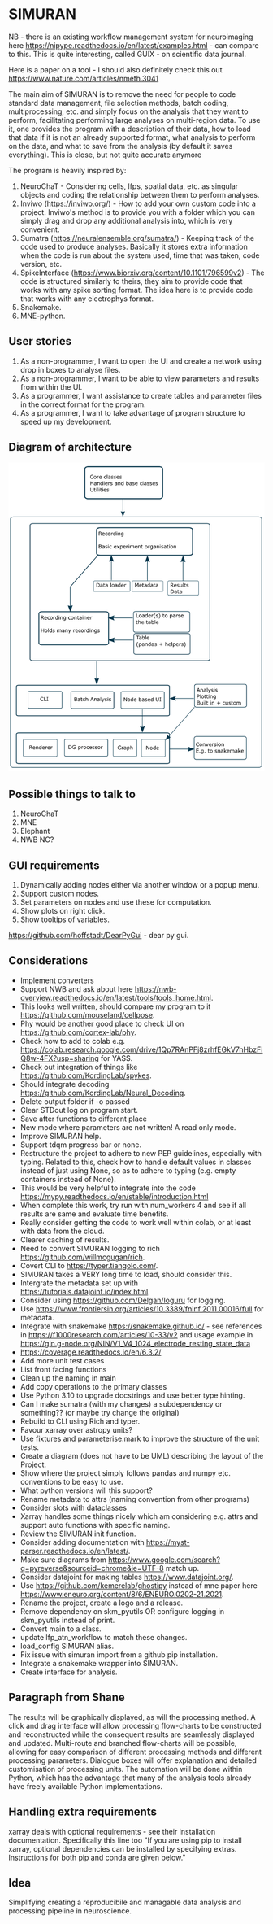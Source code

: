 # SIMURAN

NB - there is an existing workflow management system for neuroimaging here https://nipype.readthedocs.io/en/latest/examples.html - can compare to this.
This is quite interesting, called GUIX - on scientific data journal.

Here is a paper on a tool - I should also definitely check this out https://www.nature.com/articles/nmeth.3041 

The main aim of SIMURAN is to remove the need for people to code standard data management, file selection methods, batch coding, multiprocessing, etc. and simply focus on the analysis that they want to perform, facilitating performing large analyses on multi-region data.
To use it, one provides the program with a description of their data, how to load that data if it is not an already supported format, what analysis to perform on the data, and what to save from the analysis (by default it saves everything).
This is close, but not quite accurate anymore

The program is heavily inspired by:
 
1. NeuroChaT - Considering cells, lfps, spatial data, etc. as singular objects and coding the relationship between them to perform analyses.
2. Inviwo (https://inviwo.org/) - How to add your own custom code into a project. Inviwo's method is to provide you with a folder which you can simply drag and drop any additional analysis into, which is very convenient.
3. Sumatra (https://neuralensemble.org/sumatra/) - Keeping track of the code used to produce analyses. Basically it stores extra information when the code is run about the system used, time that was taken, code version, etc.
4. SpikeInterface (https://www.biorxiv.org/content/10.1101/796599v2) - The code is structured similarly to theirs, they aim to provide code that works with any spike sorting format. The idea here is to provide code that works with any electrophys format.
5. Snakemake.
6. MNE-python.

## User stories

1. As a non-programmer, I want to open the UI and create a network using drop in boxes to analyse files.
2. As a non-programmer, I want to be able to view parameters and results from within the UI.
3. As a programmer, I want assistance to create tables and parameter files in the correct format for the program.
4. As a programmer, I want to take advantage of program structure to speed up my development.

## Diagram of architecture

![SIMURAN diagram](../../attachments/simuran_diagram.png)

## Possible things to talk to

1. NeuroChaT
2. MNE
3. Elephant
4. NWB NC?

## GUI requirements

1. Dynamically adding nodes either via another window or a popup menu.
2. Support custom nodes.
3. Set parameters on nodes and use these for computation.
4. Show plots on right click.
5. Show tooltips of variables.

https://github.com/hoffstadt/DearPyGui - dear py gui.

## Considerations

- Implement converters
- Support NWB and ask about here https://nwb-overview.readthedocs.io/en/latest/tools/tools_home.html.
- This looks well written, should compare my program to it https://github.com/mouseland/cellpose.
- Phy would be another good place to check UI on https://github.com/cortex-lab/phy.
- Check how to add to colab e.g. https://colab.research.google.com/drive/1Qp7RAnPFj8zrhfEGkV7nHbzFiQ8w-4FX?usp=sharing for YASS.
- Check out integration of things like https://github.com/KordingLab/spykes.
- Should integrate decoding https://github.com/KordingLab/Neural_Decoding.
- Delete output folder if -o passed
- Clear STDout log on program start.
- Save after functions to different place
- New mode where parameters are not written! A read only mode.
- Improve SIMURAN help.
- Support tdqm progress bar or none.
- Restructure the project to adhere to new PEP guidelines, especially with typing. Related to this, check how to handle default values in classes instead of just using None, so as to adhere to typing (e.g. empty containers instead of None).
- This would be very helpful to integrate into the code https://mypy.readthedocs.io/en/stable/introduction.html
- When complete this work, try run with num_workers 4 and see if all results are same and evaluate time benefits.
- Really consider getting the code to work well within colab, or at least with data from the cloud.
- Clearer caching of results.
- Need to convert SIMURAN logging to rich https://github.com/willmcgugan/rich.
- Covert CLI to https://typer.tiangolo.com/.
- SIMURAN takes a VERY long time to load, should consider this.
- Intergrate the metadata set up with https://tutorials.datajoint.io/index.html.
- Consider using https://github.com/Delgan/loguru for logging.
- Use https://www.frontiersin.org/articles/10.3389/fninf.2011.00016/full for metadata.
- Integrate with snakemake https://snakemake.github.io/ - see references in https://f1000research.com/articles/10-33/v2 and usage example in https://gin.g-node.org/NIN/V1_V4_1024_electrode_resting_state_data
- https://coverage.readthedocs.io/en/6.3.2/
- Add more unit test cases
- List front facing functions
- Clean up the naming in main
- Add copy operations to the primary classes
- Use Python 3.10 to upgrade docstrings and use better type hinting.
- Can I make sumatra (with my changes) a subdependency or something?? (or maybe try change the original)
- Rebuild to CLI using Rich and typer.
- Favour xarray over astropy units?
- Use fixtures and parameterise.mark to improve the structure of the unit tests.
- Create a diagram (does not have to be UML) describing the layout of the Project.
- Show where the project simply follows pandas and numpy etc. conventions to be easy to use.
- What python versions will this support?
- Rename metadata to attrs (naming convention from other programs)
- Consider slots with dataclasses
- Xarray handles some things nicely which am considering e.g. attrs and support auto functions with specific naming.
- Review the SIMURAN init function.
- Consider adding documentation with https://myst-parser.readthedocs.io/en/latest/.
- Make sure diagrams from https://www.google.com/search?q=pyreverse&sourceid=chrome&ie=UTF-8 match up.
- Consider datajoint for making tables https://www.datajoint.org/.
- Use https://github.com/kemerelab/ghostipy instead of mne paper here https://www.eneuro.org/content/8/6/ENEURO.0202-21.2021.
- Rename the project, create a logo and a release.
- Remove dependency on skm_pyutils OR configure logging in skm_pyutils instead of print.
- Convert main to a class.
- update lfp_atn_workflow to match these changes.
- load_config SIMURAN alias.
- Fix issue with simuran import from a github pip installation.
- Integrate a snakemake wrapper into SIMURAN.
- Create interface for analysis.

## Paragraph from Shane

The results will be graphically displayed, as will the processing method. A click and drag interface will allow processing flow-charts to be constructed and reconstructed while the consequent results are seamlessly displayed and updated. Multi-route and branched flow-charts will be possible, allowing for easy comparison of different processing methods and different processing parameters. Dialogue boxes will offer explanation and detailed customisation of processing units. The automation will be done within Python, which has the advantage that many of the analysis tools already have freely available Python implementations.

## Handling extra requirements

xarray deals with optional requirements - see their installation documentation.
Specifically this line too "If you are using pip to install xarray, optional dependencies can be installed by specifying extras. Instructions for both pip and conda are given below."

## Idea

Simplifying creating a reproducibile and managable data analysis and processing pipeline in neuroscience.
